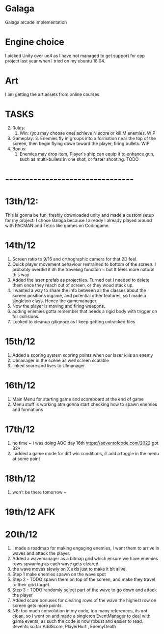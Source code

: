 # Galaga
Galaga arcade implementation

# Engine choice 
I picked Unity over ue4 as I have not managed to get support for cpp project last year when I tried on my ubuntu 18.04.

# Art
I am getting the art assets from online courses



# TASKS
2. Rules:
    1. Win: (you may choose one) achieve N score or kill  M enemies. WIP
4. Gameplay:
    3. Enemies fly in groups into a formation near the top of the screen, then begin flying down toward the player, firing bullets. WIP
5. Bonus:
    1. Enemies may drop item, Player's ship can equip it to enhance gun, such as multi-bullets in one shot, or faster shooting. TODO


# -------------------------------- #

# 13th/12:
This is gonna be fun, freshly downloaded unity and made a custom setup for my project.
I chose Galaga because I already I already played around with PACMAN and Tetris like games on Codingame.

# 14th/12
1. Screen ratio to 9/16 and orthographic camera for that 2D feel.
2. Quick player movement behaviour restrained to bottom of the screen. I probably overdid it ith the traveling function ~ but It feels more natural this way
3. Added the laser prefab as projectiles. Turned out I needed to delete them once they reach out of screen, or they woud stack up.
4. I wanted a way to share the info between all the classes about the screen positions ingame, and potential other features, so I made a singleton class. Hence the gamemanager.
5. Now the player is moving and firing weapons.
6. adding enemies gotta remember that needs a rigid body with trigger on for collisions.
7. Looked to cleanup gitignore as I keep getting untracked files 

# 15th/12
1. Added a scoring system scoring points when our laser kills an enemy
2. UImanager in the scene as well screen scalable
3. linked score and lives to UImanager

# 16th/12
1. Main Menu for starting game and scoreboard at the end of game
2. Menu stuff is working atm gonna start checking how to spawn enemies and formations

# 17th/12
1. no time ~ I was doing AOC day 16th https://adventofcode.com/2022 got 32*  
2. I added a game mode for diff win conditions, ill add a toggle in the menu at some point

# 18th/12
1. won't be there tomorrow ~

# 19th/12 AFK

# 20th/12
1. I made a roadmap for making engaging enemies, I want them to arrive in waves and attack the player.
2. Added a wavemanager as a bitmap grid which ensure we have enemies rows spwaning as each wave gets cleared.
3. the wave moves slowly on X axis just to make it bit alive.
4. Step 1 make enemies spawn on the wave spot
5. Step 2 - TODO spawn them on top of the screen, and make they travel to their grid target.
6. Step 3 - TODO randomly select part of the wave to go down and attack the player
7. Added score bonuses for clearing rows of the wave the highest row on screen gets more points.
8. NB: too much convolution in my code, too many references, its not clean, so I went on and made a singleton EventManager to deal with game events, as such the code is now robust and easier to read.
3events so far AddScore, PlayerHurt , EnemyDeath
